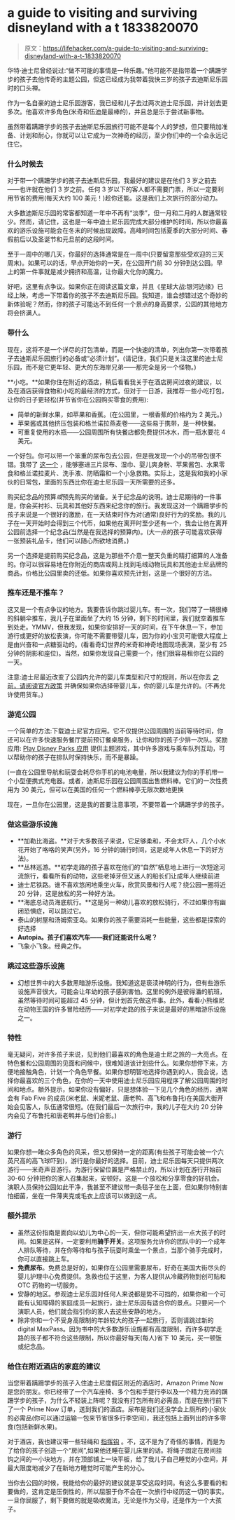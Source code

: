 # a guide to visiting and surviving disneyland with a t 1833820070

> 原文：<https://lifehacker.com/a-guide-to-visiting-and-surviving-disneyland-with-a-t-1833820070>

华特·迪士尼曾经说过:“做不可能的事情是一种乐趣。”他可能不是指带着一个蹒跚学步的孩子去他传奇的主题公园，但这已经成为我带着我快三岁的孩子去迪斯尼乐园时的口头禅。

作为一名自豪的迪士尼乐园游客，我已经和儿子去过两次迪士尼乐园，并计划去更多次。他喜欢许多角色(米奇和伍迪是最棒的)，并且总是乐于尝试新事物。



虽然带着蹒跚学步的孩子去迪斯尼乐园旅行可能不是每个人的梦想，但只要稍加准备、计划和耐心，你就可以让它成为一次神奇的经历，至少你们中的一个会永远记住它。

### 什么时候去

对于带一个蹒跚学步的孩子去迪斯尼乐园，我最好的建议是在他们 3 岁之前去——也许就在他们 3 岁之前。任何 3 岁以下的客人都不需要门票，所以一定要利用节省的费用(每天大约 100 美元！)趁你还能。这是我们上次旅行的部分动力。

大多数迪斯尼乐园的常客都知道一年中不再有“淡季”，但一月和二月的人群通常较少。然而，请记住，这也是一年中迪士尼乐园完成大部分维护的时间，所以你最喜欢的游乐设施可能会在冬末的时候出现故障。高峰时间包括夏季的大部分时间、春假前后以及圣诞节和元旦前的这段时间。

至于一周中的哪几天，你最好的选择通常是在一周中(只要留意那些受欢迎的三天周末)。如果可以的话，早点开始你的一天，在公园开门前 30 分钟到达公园。早上的第一件事就是减少拥挤和高温，让你最大化你的魔力。



好吧，这里有点争议。如果你正在阅读这篇文章，并且《星球大战:银河边缘》已经上映，考虑一下带着你的孩子不去迪斯尼乐园。我知道，谁会想错过这个奇妙的新体验呢？然而，你的孩子可能达不到任何一个景点的身高要求，公园的其他地方将会挤满人。

### 带什么

现在，这将不是一个详尽的打包清单，而是一个快速的清单，列出你第一次带着孩子去迪斯尼乐园旅行的必备或“必须计划”。(请记住，我们只是关注这里的迪士尼乐园，而不是它更年轻、更大的东海岸兄弟——那完全是另一个怪物。)

**小吃。**如果你住在附近的酒店，稍后看看我关于在酒店房间过夜的建议，以及在酒店获得食物和小吃的最经济的方式，但对于一日游，我推荐一些小吃打包，让你的日子更轻松(并节省你在公园购买零食的费用):



*   简单的新鲜水果，如苹果和香蕉。(在公园里，一根香蕉的价格约为 2 美元。)
*   苹果酱或其他挤压包装和格兰诺拉燕麦卷——这些易于携带，是一种快餐。
*   可重复使用的水瓶——公园周围所有快餐店都免费提供冰水，而一瓶水要花 4 美元。

一个好包。你可以带一个笨重的尿布包去公园，但是我发现一个小的吊带包很不错。我带了 [这一个](https://www.amazon.com/CARQI-Shoulder-Backpack-Crossbody-Camping/dp/B07C2LW25M?asc_campaign=InlineText&asc_refurl=https://lifehacker.com/a-guide-to-visiting-and-surviving-disneyland-with-a-t-1833820070&asc_source=&tag=kinjalifehackerlink-20) ，能够塞进三片尿布、湿巾、婴儿爽身粉、苹果酱包、水果零食和格兰诺拉麦片、洗手液、防晒霜和一个小急救箱。实际上，这是我和我的小家伙的日常包，里面的东西比你在迪士尼乐园一天所需要的还多。

购买纪念品的预算*或*预先购买的储备。关于纪念品的说明。迪士尼期待的一件事是，你会买衬衫、玩具和其他好东西来纪念你的旅行。我发现这对一个蹒跚学步的孩子来说是一个很好的激励，在一天结束时作为对(通常)良好行为的奖励。我的儿子在一天开始时会得到三个代币，如果他在离开时至少还有一个，我会让他在离开公园前选择一个纪念品(当然是在我选择的预算内)。(大一点的孩子可能喜欢获得一张预装礼品卡，他们可以随心所欲地消费。)

另一个选择是提前购买纪念品，这是为那些不介意一整天负重的精打细算的人准备的。你可以很容易地在你附近的商店或网上找到毛绒动物玩具和其他迪士尼品牌的商品，价格比公园里卖的还低。如果你喜欢预先计划，这是一个很好的方法。

### **推车还是不推车？**

这又是一个有点争议的地方。我要告诉你跳过婴儿车。有一次，我们带了一辆很棒的斜躺伞推车，我儿子在里面坐了大约 15 分钟，剩下的时间里，我们就空着推车到处走。YMMV，但我发现，如果你安排好一天的时间，在下午休息一下，参加游行或更好的放松表演，你可能不需要带婴儿车，因为你的小宝贝可能很大程度上是由兴奋和一点糖驱动的。(看看奇幻世界的米奇和神奇地图现场表演，至少有 25 分钟的阴影和座位)。当然，如果你发现自己需要一个，他们很容易租你在公园的一天。



注意:迪士尼最近改变了公园内允许的婴儿车类型和尺寸的规则，所以在你去 [之前，请阅读官方政策](https://disneyland.disney.go.com/faq/parks/strollers/) 并确保如果你选择带婴儿车，你的婴儿车是允许的。(不再允许使用货车。)

### 游览公园

一个简单的方法:下载迪士尼官方应用。它不仅提供公园周围的当前等待时间，你还可以在许多快速服务餐厅提前预订餐桌服务，让你和你的孩子少排一次队。奖励应用: [Play Disney Parks 应用](https://itunes.apple.com/us/app/play-disney-parks/id1325935439?mt=8) 提供主题游戏，其中许多游戏与乘车队列互动，可以帮助你的孩子在排队时保持快乐，而不是暴躁。

(一直在公园里导航和玩耍会耗尽你手机的电池电量，所以我建议为你的手机带一个小型便携式充电器。或者，迪斯尼乐园在公园周围出售燃料棒。它们的一次性费用为 30 美元，但可以在美国的任何一个燃料棒亭无限次数地更换

现在，一旦你在公园里，这是我的首要注意事项，不要带着一个蹒跚学步的孩子。



### 做这些游乐设施

*   **加勒比海盗。**对于大多数孩子来说，它足够柔和，不会太吓人，几个小水花开始了咯咯的笑声(另外，16 分钟的骑行时间，这是成年人休息一下的好方法)。
*   **丛林巡游。**初学走路的孩子喜欢在他们的“自然”栖息地上进行一次短途河流旅行，看看所有的动物，这些老掉牙但又迷人的船长们让成年人继续前进
*   迪士尼铁路。谁不喜欢悠闲地乘坐火车，欣赏风景和行人呢？绕公园一圈将近 20 分钟，这是放松的另一种好方法。
*   **海底总动员海底航行。**这是另一种幼儿喜欢的放松骑行，不过如果你有幽闭恐惧症，可以跳过它。
*   泰山的树屋和汤姆索亚岛。如果你的孩子需要消耗一些能量，这些都是探索的好选择
*   **Autopia。孩子们喜欢汽车——我们还能说什么呢？**
*   飞象小飞象。经典之作。

### 跳过这些游乐设施

*   幻想世界中的大多数黑暗游乐设施。我知道这是亵渎神明的行为，但有些游乐设施声音很大，可能会让年幼的孩子感到害怕。这里的例外是彼得潘的航班，虽然等待时间可能超过 45 分钟，但计划首先做这件事。此外，看看小熊维尼在动物王国的许多冒险经历——对初学走路的孩子来说是最好的黑暗游乐设施之一。

### 特性

毫无疑问，对许多孩子来说，见到他们最喜欢的角色是迪士尼之旅的一大亮点。在特色餐和公园周围的见面和问候中，很难知道该计划些什么。如果你想停下来，方便地接触角色，计划一个角色早餐。如果你想明智地选择你遇到的人，我会说，选择你最喜欢的三个角色，在你的一天中使用迪士尼乐园应用程序了解公园周围的时间和地点。额外提示，如果你没有偏好，只是想体验一下见几个角色的经历，通常会有 Fab Five 的成员(米老鼠、米妮老鼠、唐老鸭、高飞和布鲁托)在美国大街开始会见客人，队伍通常很短。(在我们最后一次旅行中，我的儿子在大约 20 分钟内会见了布鲁托和唐老鸭并与他们合影。)

### **游行**

如果你想一睹众多角色的风采，但又想保持一定的距离(有些孩子可能会被一个六英尺高的高飞球吓到)，游行是你最好的选择。目前，迪士尼乐园每天只提供两次游行——米奇声音游行。为游行保留位置是严格禁止的，所以计划在游行开始前 30-60 分钟把你的家人召集起来，安顿好。这是一个放松和分享零食的好机会。演职人员保持公园如此干净，我甚至不建议带一条毯子坐在上面，但如果你特别害怕细菌，坐在一件薄夹克或毛衣上应该可以做到这一点。

### 额外提示

*   虽然这份指南是面向以幼儿为中心的一天，但你可能希望挤出一点大孩子的时间。如果是这样，一定要利用**骑手开关**。这项服务允许你的团队中的一个成年人排队等待，并在你等待和与孩子玩耍时乘坐一个景点，当那个骑手完成时，你可以直接跳上车。
*   **免费尿布**。免费总是好的，如果你在公园里需要尿布，好奇在美国大街尽头的婴儿护理中心免费提供。急救也位于这里，为客人提供从冷藏药物到创可贴和 OTC 药物的一切服务。
*   安静的地区。参观迪士尼乐园对任何人来说都是势不可挡的，如果你和一个可能有认知障碍的家庭成员一起旅行，迪士尼乐园有适合你的景点。只要问一个演职人员，他们就会指引你的家人去这些安静的地方。
*   除非你和一个不受身高限制的年龄较大的孩子一起旅行，否则请跳过新的 digital MaxPass。因为书中的大多数游乐设施都有高度限制，而许多初学走路的孩子都不符合这些限制，所以你最好每天(每人)省下 10 美元，买一顿饭或纪念品。

### 给住在附近酒店的家庭的建议

当您带着蹒跚学步的孩子入住迪士尼度假区附近的酒店时，Amazon Prime Now 是您的朋友。你已经带了一个汽车座椅、多个包和手提行李以及一个精力充沛的蹒跚学步的孩子，为什么不轻装上阵呢？我没有打包所有的必需品，而是在旅行前下了一个 Prime Now 订单，送到我们的酒店。尿布是我们还没学会上厕所的小家伙的必需品(你可以通过运输一包来节省很多行李空间)，我还包括上面列出的许多零食(包括新鲜水果)。

对于酒店，我也建议带一些轻绳和 [指挥钩](https://www.amazon.com/dp/B06ZYH43CS/ref=cm_sw_r_cp_api_i_sDvMCbS9F01BF%29.?asc_campaign=InlineText&asc_refurl=https://lifehacker.com/a-guide-to-visiting-and-surviving-disneyland-with-a-t-1833820070&asc_source=&tag=kinjalifehackerlink-20) 。不，这不是为了奇怪的事情，而是为了给你的孩子创造一个“房间”,如果他还睡在婴儿床里的话。将绳子固定在房间挂钩之间的一小块地方，并在顶部铺上一块平板，给了我儿子自己睡觉的小空间，并最大限度地减少了在新地方睡觉时可能产生的分心。



当你去公园的时候，我能给你的最好的建议就是享受这段时间。有这么多要看的和要做的，这肯定是压倒性的，所以屈服于你不会在一次旅行中经历这一切的事实。一旦你屈服了，剩下要做的就是吸收魔法，无论是作为父母，还是作为一个大孩子。